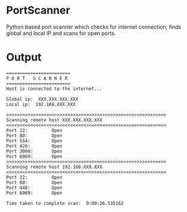 # PortScanner
Python based port scanner which checks for internet connection, finds global and local IP and scans for open ports.

# Output
```
========================
P O R T   S C A N N E R
========================
Host is connected to the internet...

Global ip:  XXX.XXX.XXX.XXX
Local ip:  192.168.XXX.XXX

>>>>>>>>>>>>>>>>>>>>>>>>>>>>>>>>>>>>>>>>>>>>>>>>>>>>>>>>>>>>
Scanning remote host XXX.XXX.XXX.XXX
<<<<<<<<<<<<<<<<<<<<<<<<<<<<<<<<<<<<<<<<<<<<<<<<<<<<<<<<<<<<
Port 22:         Open
Port 80:         Open
Port 554:        Open
Port 420:        Open
Port 3000:       Open
Port 6969:       Open
>>>>>>>>>>>>>>>>>>>>>>>>>>>>>>>>>>>>>>>>>>>>>>>>>>>>>>>>>>>>
Scanning remote host 192.168.XXX.XXX
<<<<<<<<<<<<<<<<<<<<<<<<<<<<<<<<<<<<<<<<<<<<<<<<<<<<<<<<<<<<
Port 22:         Open
Port 80:         Open
Port 448:        Open
Port 6969:       Open

Time taken to complete scan:  0:00:26.535162
```
